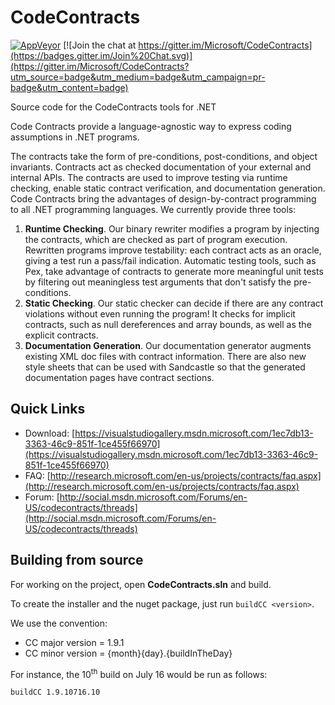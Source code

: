 # CodeContracts
[![AppVeyor](https://img.shields.io/appveyor/ci/SergeyTeplyakov/codecontracts/master.svg?label=appveyor)](https://ci.appveyor.com/project/SergeyTeplyakov/codecontracts/branch/master) 
[![Join the chat at https://gitter.im/Microsoft/CodeContracts](https://badges.gitter.im/Join%20Chat.svg)](https://gitter.im/Microsoft/CodeContracts?utm_source=badge&utm_medium=badge&utm_campaign=pr-badge&utm_content=badge)

Source code for the CodeContracts tools for .NET

Code Contracts provide a language-agnostic way to express coding assumptions in .NET programs.

The contracts take the form of pre-conditions, post-conditions, and object invariants. Contracts act as checked documentation of your external and internal APIs. The contracts are used to improve testing via runtime checking, enable static contract verification, and documentation generation. Code Contracts bring the advantages of design-by-contract programming to all .NET programming languages. We currently provide three tools:

1. **Runtime Checking**. Our binary rewriter modifies a program by injecting the contracts, which are checked as part of program execution. Rewritten programs improve testability: each contract acts as an oracle, giving a test run a pass/fail indication. Automatic testing tools, such as Pex, take advantage of contracts to generate more meaningful unit tests by filtering out meaningless test arguments that don't satisfy the pre-conditions. 
1. **Static Checking**. Our static checker can decide if there are any contract violations without even running the program! It checks for implicit contracts, such as null dereferences and array bounds, as well as the explicit contracts. 
1. **Documentation Generation**. Our documentation generator augments existing XML doc files with contract information. There are also new style sheets that can be used with Sandcastle so that the generated documentation pages have contract sections. 

## Quick Links

* Download: [https://visualstudiogallery.msdn.microsoft.com/1ec7db13-3363-46c9-851f-1ce455f66970](https://visualstudiogallery.msdn.microsoft.com/1ec7db13-3363-46c9-851f-1ce455f66970)
* FAQ: [http://research.microsoft.com/en-us/projects/contracts/faq.aspx](http://research.microsoft.com/en-us/projects/contracts/faq.aspx)
* Forum: [http://social.msdn.microsoft.com/Forums/en-US/codecontracts/threads](http://social.msdn.microsoft.com/Forums/en-US/codecontracts/threads)

## Building from source

For working on the project, open **CodeContracts.sln** and build.

To create the installer and the nuget package, just run `buildCC <version>`.

We use the convention: 

* CC major version = 1.9.1
* CC minor version = {month}{day}.{buildInTheDay}

For instance, the 10<sup>th</sup> build on July 16 would be run as follows:

```
buildCC 1.9.10716.10
```
